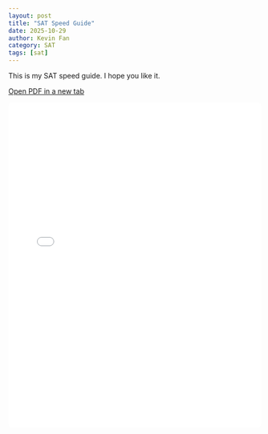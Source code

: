 ```yaml
---
layout: post
title: "SAT Speed Guide"
date: 2025-10-29
author: Kevin Fan
category: SAT
tags: [sat]
---
```


This is my SAT speed guide. I hope you like it.

<p>
  <a href="{{ site.baseurl }}/assets/pdfs/sat_speed.pdf" target="_blank" rel="noopener">Open PDF in a new tab</a>
</p>

<div class="pdf-embed">
  <iframe
    src="{{ site.baseurl }}/assets/pdfs/sat_speed.pdf#view=FitH"
    title="SAT Speed Guide"
    loading="lazy"
  ></iframe>
</div>

<style>
/* Responsive PDF frame */
.pdf-embed { position: relative; width: 100%; height: 0; padding-bottom: 129%; /* 8.5x11 */ }
.pdf-embed iframe {
  position: absolute; inset: 0;
  width: 100%; height: 100%;
  border: 1px solid var(--border-light);
  border-radius: 8px; background: #fff;
}
</style>